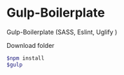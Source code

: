 # Gulp-Boilerplate
Gulp-Boilerplate (SASS, Eslint, Uglify )

Download folder
```bash
$npm install 
$gulp 
```
